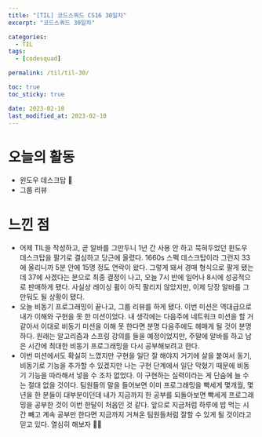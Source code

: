 ```yaml
---
title: "[TIL] 코드스쿼드 CS16 30일차"
excerpt: "코드스쿼드 30일차"

categories:
  - TIL
tags:
  - [codesquad]

permalink: /til/til-30/

toc: true
toc_sticky: true

date: 2023-02-10
last_modified_at: 2023-02-10
---
```


# 오늘의 활동
- 윈도우 데스크탑 🥕
- 그룹 리뷰

# 느낀 점
- 어제 TIL을 작성하고, 곧 알바를 그만두니 1년 간 사용 안 하고 묵혀두었던 윈도우 데스크탑을 팔기로 결심하고 당근에 올렸다. 1660s 스펙 데스크탑이라 그런지 33에 올리니까 5분 안에 15명 정도 연락이 왔다. 그렇게 돼서 경매 형식으로 팔게 됐는데 37에 사겠다는 분으로 최종 결정이 나고, 오늘 7시 반에 일어나 8시에 성공적으로 판매하게 됐다. 사실상 레이싱 휠이 아직 팔리지 않았지만, 이제 당장 알바를 그만둬도 될 상황이 됐다.
- 오늘 비동기 프로그래밍이 끝나고, 그룹 리뷰를 하게 됐다. 이번 미션은 역대급으로 내가 이해와 구현을 못 한 미션이었다. 내 생각에는 다음주에 네트워크 미션을 할 거 같아서 이대로 비동기 미션을 이해 못 한다면 분명 다음주에도 헤매게 될 것이 분명하다. 원래는 알고리즘과 스프링 강의를 들을 예정이었지만, 주말에 알바를 하고 남은 시간에 최대한 비동기 프로그래밍을 다시 공부해보려고 한다.
- 이번 미션에서도 확실히 느꼈지만 구현을 일단 잘 해야지 거기에 살을 붙여서 동기, 비동기로 기능을 추가할 수 있겠지만 나는 구현 단계에서 일단 막혔기 때문에 비동기 기능을 따라해서 넣을 수 조차 없었다. 이 구현하는 실력이라는 게 단숨에 늘 수는 절대 없을 것이다. 팀원들의 말을 들어보면 이미 프로그래밍을 빡세게 몇개월, 몇년을 한 분들이 대부분이던데 내가 지금까지 한 공부를 되돌아보면 빡세게 프로그래밍을 공부한 것이 이번 한달이 처음인 것 같다. 앞으로 지금처럼 하루에 밥 먹는 시간 빼고 계속 공부만 한다면 지금까지 거쳐온 팀원들처럼 잘할 수 있게 될 것이라고 믿고 있다. 열심히 해보자 👍🏻